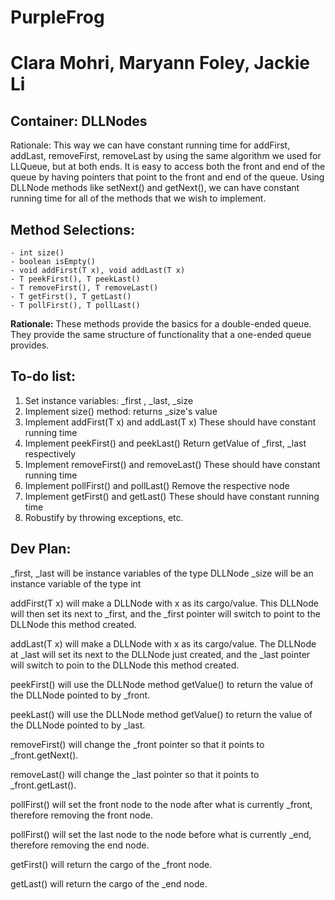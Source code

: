 # PurpleFrog
# Clara Mohri, Maryann Foley, Jackie Li

## Container: DLLNodes
Rationale: This way we can have constant running time for addFirst, addLast, removeFirst, removeLast by using the same algorithm we used for LLQueue, but at both ends. It is easy to access both the front and end of the queue by having pointers that point to the front and end of the queue. Using DLLNode methods like setNext() and getNext(), we can have constant running time for all of the methods that we wish to implement.

## Method Selections: 

```
- int size()
- boolean isEmpty()
- void addFirst(T x), void addLast(T x)
- T peekFirst(), T peekLast()
- T removeFirst(), T removeLast()
- T getFirst(), T getLast()
- T pollFirst(), T pollLast()
````

__Rationale:__ These methods provide the basics for a double-ended queue. They provide the same structure of functionality that a one-ended queue provides. 

## To-do list: 
1. Set instance variables: \_first , \_last, \_size
2. Implement size() method: returns \_size's value
3. Implement addFirst(T x) and addLast(T x)
    These should have constant running time
4. Implement peekFirst() and peekLast()
     Return getValue of \_first, \_last respectively
5. Implement removeFirst() and removeLast()
     These should have constant running time
6. Implement pollFirst() and pollLast()
     Remove the respective node
7. Implement getFirst() and getLast()
     These should have constant running time
8. Robustify by throwing exceptions, etc.

## Dev Plan: 
\_first, \_last will be instance variables of the type DLLNode<T>
\_size will be an instance variable of the type int

addFirst(T x) will make a DLLNode<T> with x as its cargo/value. This DLLNode<T> will then set its next to _first, and the _first pointer will switch to point to the DLLNode<T> this method created.

addLast(T x) will make a DLLNode<T> with x as its cargo/value. The DLLNode<T> at _last will set its next to the DLLNode<T> just created, and the _last pointer will switch to poin to the DLLNode<T> this method created.
    
peekFirst() will use the DLLNode method getValue() to return the value of the DLLNode<T> pointed to by _front.
    
peekLast() will use the DLLNode method getValue() to return the value of the DLLNode<T> pointed to by _last.
    
removeFirst() will change the \_front pointer so that it points to \_front.getNext().

removeLast() will change the \_last pointer so that it points to \_front.getLast().

pollFirst() will set the front node to the node after what is currently \_front, therefore removing the front node.

pollFirst() will set the last node to the node before what is currently \_end, therefore removing the end node.

getFirst() will return the cargo of the \_front node.

getLast() will return the cargo of the \_end node.
